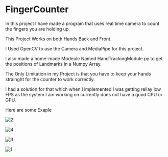 # FingerCounter
In this project I have made a program that uses real time camera to count the fingers you are holding up.

This Project Works on both Hands Back and Front.

I Used OpenCV to use the Camera and MediaPipe for this project.

I also made a home-made Modeule Named HandTrackingModule.py to get the positions of Landmarks in a Numpy Array.

The Only Limitation in my Project is that you have to keep your hands strainght for the counter to work correctly.

I had a solution for that which when I implemented I was getting rellay low FPS as the system I am working on currently does not have a good CPU or GPU.

Here are some Exaple

![2](https://user-images.githubusercontent.com/84010032/159017548-fd9e3b9c-640f-4090-9d73-3286032db775.JPG)


![4](https://user-images.githubusercontent.com/84010032/159017556-5eb49528-6406-4f58-9059-6f24dd5e77bc.JPG)


![3](https://user-images.githubusercontent.com/84010032/159017083-44d70157-6934-452b-93e6-5e7ae8e27402.JPG)


![1](https://user-images.githubusercontent.com/84010032/159017076-e1ca6fe1-2657-4f81-9586-b384ac2367bd.JPG)
